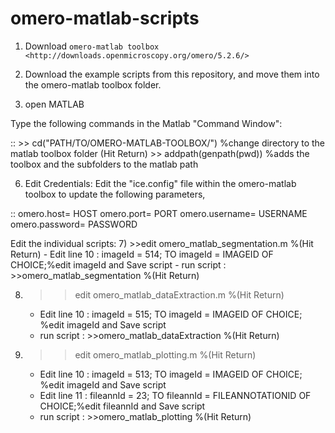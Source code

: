 # omero-matlab-scripts

1) Download `omero-matlab toolbox <http://downloads.openmicroscopy.org/omero/5.2.6/>`

2) Download the example scripts from this repository, and move them into the omero-matlab toolbox folder.

3) open MATLAB

Type the following commands in the Matlab "Command Window":

::
    >> cd("PATH/TO/OMERO-MATLAB-TOOLBOX/") %change directory to the matlab toolbox folder (Hit Return)
    >> addpath(genpath(pwd)) %adds the toolbox and the subfolders to the matlab path

6) Edit Credentials:
Edit the "ice.config" file within the omero-matlab toolbox to update the following parameters,

::
    omero.host= HOST
    omero.port= PORT
    omero.username= USERNAME
    omero.password= PASSWORD

Edit the individual scripts:
7)  >>edit omero_matlab_segmentation.m %(Hit Return)
    - Edit line 10 : imageId = 514; TO imageId = IMAGEID OF CHOICE;%edit imageId and Save script
    - run script : >>omero_matlab_segmentation %(Hit Return) 
  
8)  >>edit omero_matlab_dataExtraction.m %(Hit Return)
    - Edit line 10 : imageId = 515; TO imageId = IMAGEID OF CHOICE; %edit imageId and Save script
    - run script : >>omero_matlab_dataExtraction %(Hit Return) 
  
9)  >>edit omero_matlab_plotting.m %(Hit Return)
    - Edit line 10 : imageId = 513; TO imageId = IMAGEID OF CHOICE; %edit imageId and Save script
    - Edit line 11 : fileannId = 23; TO fileannId = FILEANNOTATIONID OF CHOICE;%edit fileannId and Save script
    - run script : >>omero_matlab_plotting %(Hit Return)
  

